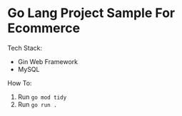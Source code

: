 # Go Lang Project Sample For Ecommerce

Tech Stack: 
- Gin Web Framework
- MySQL

How To:
1. Run `go mod tidy`
2. Run `go run .`